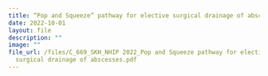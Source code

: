 ```yaml
---
title: “Pop and Squeeze” pathway for elective surgical drainage of abscesses
date: 2022-10-01
layout: file
description: ""
image: ""
file_url: /files/C_669_SKH_NHIP 2022_Pop and Squeeze pathway for elective
  surgical drainage of abscesses.pdf
---
```

